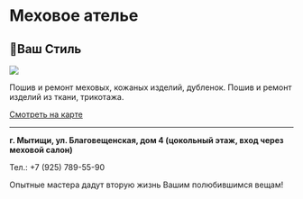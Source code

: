 # Меховое ателье
## Ваш Стиль

![](https://avatars2.githubusercontent.com/u/7931665?u=4b11e74741209b4918ff8081d72ad3e6ba1cae6c&s=140)

Пошив и ремонт меховых, кожаных изделий, дубленок.
Пошив и ремонт изделий из ткани, трикотажа.

[Смотреть на карте](http://maps.yandex.ru/-/CVrZAR2r)

***

**г. Мытищи, ул. Благовещенская, дом 4 (цокольный этаж, вход через меховой салон)**

Тел.: +7 (925) 789-55-90

Опытные мастера дадут вторую жизнь Вашим полюбившимся вещам!

